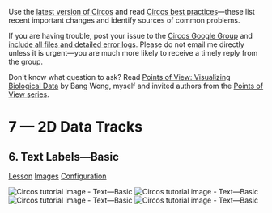 Use the [latest version of Circos](/software/download/circos/) and read
[Circos best
practices](/documentation/tutorials/reference/best_practices/)—these list
recent important changes and identify sources of common problems.

If you are having trouble, post your issue to the [Circos Google
Group](https://groups.google.com/group/circos-data-visualization) and [include
all files and detailed error logs](/support/support/). Please do not email me
directly unless it is urgent—you are much more likely to receive a timely
reply from the group.

Don't know what question to ask? Read [Points of View: Visualizing Biological
Data](https://www.nature.com/nmeth/journal/v9/n12/full/nmeth.2258.html) by
Bang Wong, myself and invited authors from the [Points of View
series](https://mk.bcgsc.ca/pointsofview).

# 7 — 2D Data Tracks

## 6\. Text Labels—Basic

[Lesson](/documentation/tutorials/2d_tracks/text_1/lesson)
[Images](/documentation/tutorials/2d_tracks/text_1/images)
[Configuration](/documentation/tutorials/2d_tracks/text_1/configuration)

![Circos tutorial image -
Text—Basic](/documentation/tutorials/2d_tracks/text_1/img/01.png) ![Circos
tutorial image -
Text—Basic](/documentation/tutorials/2d_tracks/text_1/img/02.png) ![Circos
tutorial image -
Text—Basic](/documentation/tutorials/2d_tracks/text_1/img/03.png) ![Circos
tutorial image -
Text—Basic](/documentation/tutorials/2d_tracks/text_1/img/04.png)

